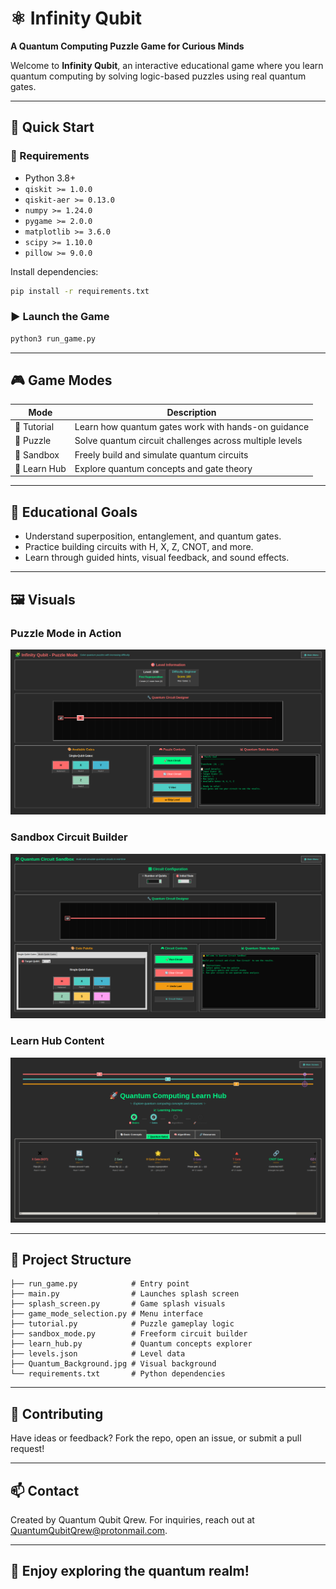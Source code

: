# ⚛️ Infinity Qubit

**A Quantum Computing Puzzle Game for Curious Minds**

Welcome to **Infinity Qubit**, an interactive educational game where you learn quantum computing by solving logic-based puzzles using real quantum gates.

---

## 🚀 Quick Start

### 🧱 Requirements

- Python 3.8+
- `qiskit >= 1.0.0`
- `qiskit-aer >= 0.13.0`
- `numpy >= 1.24.0`
- `pygame >= 2.0.0`
- `matplotlib >= 3.6.0`
- `scipy >= 1.10.0`
- `pillow >= 9.0.0`

Install dependencies:

```bash
pip install -r requirements.txt
```

### ▶️ Launch the Game

```bash
python3 run_game.py
```

---

## 🎮 Game Modes

| Mode         | Description                                             |
| ------------ | ------------------------------------------------------- |
| 🧪 Tutorial  | Learn how quantum gates work with hands-on guidance     |
| 🧩 Puzzle    | Solve quantum circuit challenges across multiple levels |
| 🧱 Sandbox   | Freely build and simulate quantum circuits              |
| 📘 Learn Hub | Explore quantum concepts and gate theory                |

---

## 🧠 Educational Goals

- Understand superposition, entanglement, and quantum gates.
- Practice building circuits with H, X, Z, CNOT, and more.
- Learn through guided hints, visual feedback, and sound effects.

---

## 🖼️ Visuals

### Puzzle Mode in Action

![Puzzle mode gameplay](images/puzzle_mode.png)

### Sandbox Circuit Builder

![Sandbox mode interface](images/sandbox_mode.png)

### Learn Hub Content

![Learn hub interface](images/learn_hub.png)

---

## 📁 Project Structure

```
├── run_game.py            # Entry point
├── main.py                # Launches splash screen
├── splash_screen.py       # Game splash visuals
├── game_mode_selection.py # Menu interface
├── tutorial.py            # Puzzle gameplay logic
├── sandbox_mode.py        # Freeform circuit builder
├── learn_hub.py           # Quantum concepts explorer
├── levels.json            # Level data
├── Quantum_Background.jpg # Visual background
└── requirements.txt       # Python dependencies
```

---

## 🤝 Contributing

Have ideas or feedback? Fork the repo, open an issue, or submit a pull request!

---

## 📫 Contact

Created by Quantum Qubit Qrew. For inquiries, reach out at QuantumQubitQrew@protonmail.com.

---

## 🧬 Enjoy exploring the quantum realm!
